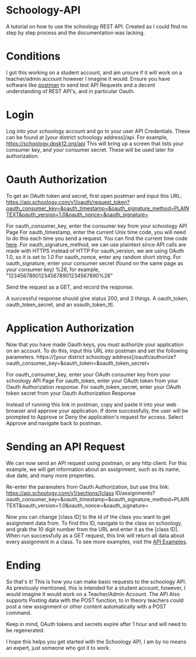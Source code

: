# Schoology-API

A tutorial on how to use the schoology REST API. Created as I could find no step by step process and the documentation was lacking. 

# Conditions

I got this working on a student account, and am unsure if it will work on a teacher/admin account however I imagine it would. Ensure you have software like <a href="postman.com">postman</a> to send test API Requests and a decent understanding of REST API's, and in particular Oauth. 

# Login

Log into your schoology account and go to your user API Credentials. These can be found at [your district schoology address]/api. For example, https://schoology.dpsk12.org/api
This will bring up a screen that lists your consumer key, and your consumer secret. These will be used later for authorization.

# Oauth Authorization

To get an OAuth token and secret, first open postman and input this URL: https://api.schoology.com/v1/oauth/request_token?oauth_consumer_key=&oauth_timestamp=&oauth_signature_method=PLAINTEXT&oauth_version=1.0&oauth_nonce=&oauth_signature=

For oauth_consumer_key, enter the consumer key from your schoology API Page
For oauth_timestamp, enter the current Unix time code, you will need to do this each time you send a request. You can find the current time code <a href="https://www.epochconverter.com/">here</a>.
For oauth_signature_method, we can use plaintext since API calls are made with HTTPS instead of HTTP
For oauth_version, we are using OAuth 1.0, so it is set to 1.0
For oauth_nonce, enter any random short string. 
For oauth_signature, enter your consumer secret (found on the same page as your consumer key) %26, for example, "123456789012345678901234567890%26"

Send the request as a GET, and record the response. 

A successful response should give status 200, and 3 things. A oauth_token, oauth_token_secret, and an xoauth_token_ttl. 

# Application Authorization

Now that you have made Oauth keys, you must authorize your application on an account. To do this, input this URL into postman and set the following parameters. https://[your district schoology address]/oauth/authorize?oauth_consumer_key=&oauth_token=&oauth_token_secret=

For oauth_consumer_key, enter your OAuth consumer key from your schoology API Page
For oauth_token, enter your OAuth token from your Oauth Authorization response.
For oauth_token_secret, enter your OAuth token secret from your Oauth Authorization Response

Instead of running this link in postman, copy and paste it into your web browser and approve your application. If done successfully, the user will be prompted to Approve or Deny the application's request for access. Select Approve and navigate back to postman.

# Sending an API Request

We can now send an API request using postman, or any http client. For this example, we will get information about an assignment, such as its name, due date, and many more properties. 

Re-enter the paramaters from Oauth Authorization, but use this link: https://api.schoology.com/v1/sections/[class ID/assignments?oauth_consumer_key=&oauth_timestamp=&oauth_signature_method=PLAINTEXT&oauth_version=1.0&oauth_nonce=&oauth_signature=

Now you can change [class ID] to the id of the class you want to get assignment data from. To find this ID, navigate to the class on schoology, and grab the 10 digit number from the URL and enter it as the [class ID]. When run successfully as a GET request, this link will return all data about every assignment in a class. To see more examples, visit the <a href="https://developers.schoology.com/api-documentation/example-requestsresponses">API Examples</a>. 

# Ending

So that's it! This is how you can make basic requests to the schoology API. As previously mentioned, this is intended for a student account, however, I would imagine it would work on a Teacher/Admin Account. The API Also supports Posting data with the POST function, to in theory teachers could post a new assignment or other content automatically with a POST command. 

Keep in mind, OAuth tokens and secrets expire after 1 hour and will need to be regenerated. 

I hope this helps you get started with the Schoology API, I am by no means an expert, just someone who got it to work.
